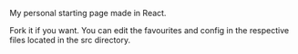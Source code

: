 My personal starting page made in React.


Fork it if you want. You can edit the favourites and config in the respective files located in the src directory.